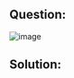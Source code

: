 ## Question:

![image](https://github.com/Nifalnasar/Portswigger-Labs/assets/141356053/d795aaa8-fa52-4766-80ba-6d0c8ead60b3)

## Solution:


